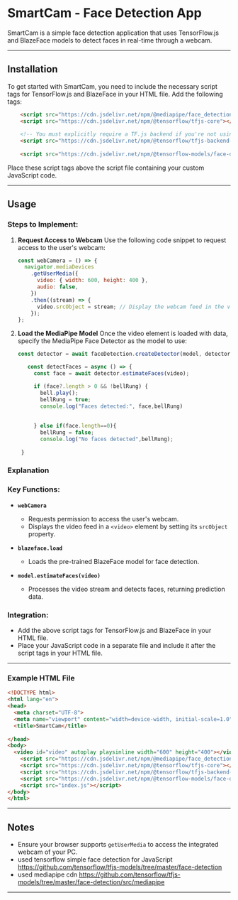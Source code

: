 # SmartCam - Face Detection App

SmartCam is a simple face detection application that uses TensorFlow.js and BlazeFace models to detect faces in real-time through a webcam.

---

## Installation

To get started with SmartCam, you need to include the necessary script tags for TensorFlow.js and BlazeFace in your HTML file. Add the following tags:

```html
    <script src="https://cdn.jsdelivr.net/npm/@mediapipe/face_detection"></script>
    <script src="https://cdn.jsdelivr.net/npm/@tensorflow/tfjs-core"></script>
    
    <!-- You must explicitly require a TF.js backend if you're not using the TF.js union bundle. -->
    <script src="https://cdn.jsdelivr.net/npm/@tensorflow/tfjs-backend-webgl"></script>
    
    <script src="https://cdn.jsdelivr.net/npm/@tensorflow-models/face-detection"></script>
```

Place these script tags above the script file containing your custom JavaScript code.

---

## Usage

### Steps to Implement:

1. **Request Access to Webcam**
   Use the following code snippet to request access to the user's webcam:

   ```javascript
   const webCamera = () => {
     navigator.mediaDevices
       .getUserMedia({
         video: { width: 600, height: 400 },
         audio: false,
       })
       .then((stream) => {
         video.srcObject = stream; // Display the webcam feed in the video element
       });
   };
   ```

2. **Load the MediaPipe Model**
   Once the video element is loaded with data, specify the MediaPipe Face Detector as the model to use:

   ```javascript
   const detector = await faceDetection.createDetector(model, detectorConfig);

      const detectFaces = async () => {
        const face = await detector.estimateFaces(video);

        if (face?.length > 0 && !bellRung) {
          bell.play();
          bellRung = true; 
          console.log("Faces detected:", face,bellRung)
          
          
        } else if(face.length==0){
          bellRung = false; 
          console.log("No faces detected",bellRung);
          
    }

   ```




### Explanation

### Key Functions:

- **`webCamera`**
  - Requests permission to access the user's webcam.
  - Displays the video feed in a `<video>` element by setting its `srcObject` property.

- **`blazeface.load`**
  - Loads the pre-trained BlazeFace model for face detection.

- **`model.estimateFaces(video)`**
  - Processes the video stream and detects faces, returning prediction data.

### Integration:

- Add the above script tags for TensorFlow.js and BlazeFace in your HTML file.
- Place your JavaScript code in a separate file and include it after the script tags in your HTML file.

---

### Example HTML File

```html
<!DOCTYPE html>
<html lang="en">
<head>
  <meta charset="UTF-8">
  <meta name="viewport" content="width=device-width, initial-scale=1.0">
  <title>SmartCam</title>
  
</head>
<body>
  <video id="video" autoplay playsinline width="600" height="400"></video>
    <script src="https://cdn.jsdelivr.net/npm/@mediapipe/face_detection"></script>
    <script src="https://cdn.jsdelivr.net/npm/@tensorflow/tfjs-core"></script>
    <script src="https://cdn.jsdelivr.net/npm/@tensorflow/tfjs-backend-webgl"></script>
    <script src="https://cdn.jsdelivr.net/npm/@tensorflow-models/face-detection"></script>
    <script src="index.js"></script>
</body>
</html>
```

---

## Notes

- Ensure your browser supports `getUserMedia` to access the integrated webcam of your PC.
- used tensorflow simple face detection for JavaScript https://github.com/tensorflow/tfjs-models/tree/master/face-detection
- used mediapipe cdn https://github.com/tensorflow/tfjs-models/tree/master/face-detection/src/mediapipe

---

